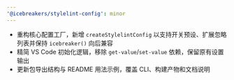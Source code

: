 ```yaml
---
'@icebreakers/stylelint-config': minor
---
```


- 重构核心配置工厂，新增 `createStylelintConfig` 以支持开关预设、扩展忽略列表并保持 `icebreaker()` 向后兼容
- 精简 VS Code 初始化逻辑，移除 `get-value`/`set-value` 依赖，保留原有设置输出
- 更新包导出结构与 README 用法示例，覆盖 CLI、构建产物和文档说明
